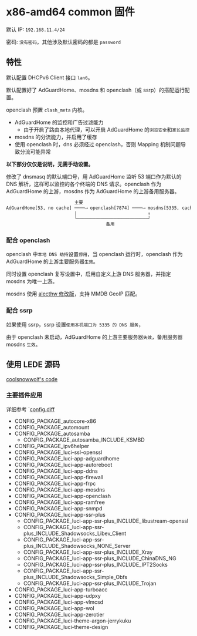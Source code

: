 # x86-amd64 common 固件

默认 IP: `192.168.11.4/24`

密码: `没有密码`，其他涉及默认密码的都是 `password`

## 特性

默认配置 DHCPv6 Client 接口 `lan6`。

默认配置好了 AdGuardHome、mosdns 和 openclash（或 ssrp）的搭配运行配置。

openclash 预置 `clash_meta` 内核。

- AdGuardHome 的监控和广告过滤能力
  - 由于开启了路由本地代理，可以开启 AdGuardHome 的`浏览安全`和`家长监控`
- mosdns 的分流能力，并启用了缓存
- 使用 openclash 时，dns 必须经过 openclash，否则 Mapping 机制问题导致分流可能异常

**以下部分仅仅是说明，无需手动设置。**

修改了 dnsmasq 的默认端口号，用 AdGuardHome 监听 53 端口作为默认的 DNS 解析，这样可以监控的各个终端的 DNS 请求。openclash 作为 AdGuardHome 的上游，mosdns 作为 AdGuardHome 的上游备用服务器。

``` txt
                          主要
AdGuardHome[53, no cache] ────⟶ openclash[7874] ────⟶ mosdns[5335, cache]
                          |                           ↑
                          └───────────────────────────┘
                                      备用
```

### 配合 openclash

openclash 中`本地 DNS 劫持`设置`停用`，当 openclash 运行时，openclash 作为 AdGuardHome 的上游主要服务器`生效`。

同时设置 openclash 复写设置中，启用自定义上游 DNS 服务器，并指定 mosdns 为唯一上游。

mosdns 使用 [alecthw 修改版](https://github.com/alecthw/mosdns)，支持 MMDB GeoIP 匹配。

### 配合 ssrp

如果使用 ssrp，ssrp 设置`使用本机端口为 5335 的 DNS 服务`，

由于 openclash 未启动，AdGuardHome 的上游主要服务器`失效`，备用服务器 mosdns `生效`。

## 使用 LEDE 源码

[coolsnowwolf's code](https://github.com/coolsnowwolf/lede)

### 主要插件应用

详细参考 `[config.diff](config.diff)

- CONFIG_PACKAGE_autocore-x86
- CONFIG_PACKAGE_automount
- CONFIG_PACKAGE_autosamba
  - CONFIG_PACKAGE_autosamba_INCLUDE_KSMBD
- CONFIG_PACKAGE_ipv6helper
- CONFIG_PACKAGE_luci-ssl-openssl
- CONFIG_PACKAGE_luci-app-adguardhome
- CONFIG_PACKAGE_luci-app-autoreboot
- CONFIG_PACKAGE_luci-app-ddns
- CONFIG_PACKAGE_luci-app-firewall
- CONFIG_PACKAGE_luci-app-frpc
- CONFIG_PACKAGE_luci-app-mosdns
- CONFIG_PACKAGE_luci-app-openclash
- CONFIG_PACKAGE_luci-app-ramfree
- CONFIG_PACKAGE_luci-app-snmpd
- CONFIG_PACKAGE_luci-app-ssr-plus
  - CONFIG_PACKAGE_luci-app-ssr-plus_INCLUDE_libustream-openssl
  - CONFIG_PACKAGE_luci-app-ssr-plus_INCLUDE_Shadowsocks_Libev_Client
  - CONFIG_PACKAGE_luci-app-ssr-plus_INCLUDE_Shadowsocks_NONE_Server
  - CONFIG_PACKAGE_luci-app-ssr-plus_INCLUDE_Xray
  - CONFIG_PACKAGE_luci-app-ssr-plus_INCLUDE_ChinaDNS_NG
  - CONFIG_PACKAGE_luci-app-ssr-plus_INCLUDE_IPT2Socks
  - CONFIG_PACKAGE_luci-app-ssr-plus_INCLUDE_Shadowsocks_Simple_Obfs
  - CONFIG_PACKAGE_luci-app-ssr-plus_INCLUDE_Trojan
- CONFIG_PACKAGE_luci-app-turboacc
- CONFIG_PACKAGE_luci-app-udpxy
- CONFIG_PACKAGE_luci-app-vlmcsd
- CONFIG_PACKAGE_luci-app-wol
- CONFIG_PACKAGE_luci-app-zerotier
- CONFIG_PACKAGE_luci-theme-argon-jerrykuku
- CONFIG_PACKAGE_luci-theme-design
